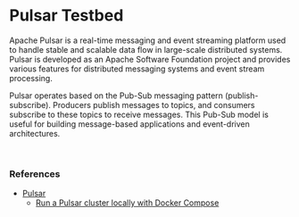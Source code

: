 # Pulsar Testbed

Apache Pulsar is a real-time messaging and event streaming platform used to handle stable and scalable data flow in large-scale distributed systems. Pulsar is developed as an Apache Software Foundation project and provides various features for distributed messaging systems and event stream processing.

Pulsar operates based on the Pub-Sub messaging pattern (publish-subscribe). Producers publish messages to topics, and consumers subscribe to these topics to receive messages. This Pub-Sub model is useful for building message-based applications and event-driven architectures.

<br>

### References

-   [Pulsar](https://pulsar.apache.org/)
    -   [Run a Pulsar cluster locally with Docker Compose](https://pulsar.apache.org/docs/next/getting-started-docker-compose/)
